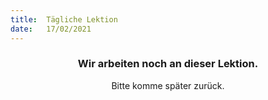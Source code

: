 ```yaml
---
title:  Tägliche Lektion
date:   17/02/2021
---
```


### <center>Wir arbeiten noch an dieser Lektion.</center>
<center>Bitte komme später zurück.</center>